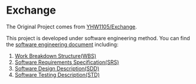 # Exchange

The Original Project comes from [YHW1105/Exchange](https://github.com/YHW1105/Exchange).

This project is developed under software engineering method.
You can find the [software engineering document](https://github.com/imprld01/Exchange/tree/master/%E8%BB%9F%E9%AB%94%E5%B7%A5%E7%A8%8B%E6%96%87%E4%BB%B6) including:

1. [Work Breakdown Structure(WBS)]()
2. [Software Requirements Specification(SRS)](https://github.com/imprld01/Exchange/blob/master/%E8%BB%9F%E9%AB%94%E5%B7%A5%E7%A8%8B%E6%96%87%E4%BB%B6/%E8%BB%9F%E9%AB%94%E9%96%8B%E7%99%BC%E6%96%87%E4%BB%B6%E8%A6%8F%E7%AF%84-SRS-Exchange20170115.pdf)
3. [Software Design Description(SDD)](https://github.com/imprld01/Exchange/blob/master/%E8%BB%9F%E9%AB%94%E5%B7%A5%E7%A8%8B%E6%96%87%E4%BB%B6/%E8%BB%9F%E9%AB%94%E9%96%8B%E7%99%BC%E6%96%87%E4%BB%B6%E8%A6%8F%E7%AF%84-SDD-Exchange20161216_7.pdf)
4. [Software Testing Description(STD)](https://github.com/imprld01/Exchange/blob/master/%E8%BB%9F%E9%AB%94%E5%B7%A5%E7%A8%8B%E6%96%87%E4%BB%B6/%E8%BB%9F%E9%AB%94%E9%96%8B%E7%99%BC%E6%96%87%E4%BB%B6%E8%A6%8F%E7%AF%84STD_20170115.pdf)
